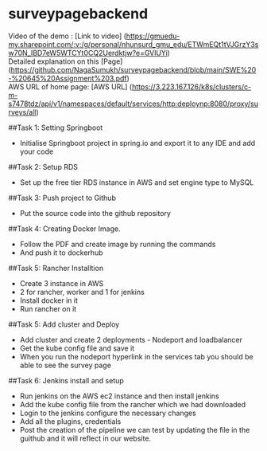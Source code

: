 # surveypagebackend
Video of the demo : [Link to video] (https://gmuedu-my.sharepoint.com/:v:/g/personal/nhunsurd_gmu_edu/ETWmEQt1tVJGrzY3sw70N_IBD7eW5WTCYt0CQ2Uerdktjw?e=GVlUYi)
</br>
Detailed explanation on this [Page] (https://github.com/NagaSumukh/surveypagebackend/blob/main/SWE%20-%20645%20Assignment%203.pdf)
</br>
AWS URL of home page: [AWS URL] (https://3.223.167.126/k8s/clusters/c-m-s7478tdz/api/v1/namespaces/default/services/http:deploynp:8080/proxy/surveys/all)

##Task 1: Setting Springboot  
- Initialise Springboot project in spring.io and export it to any IDE and add your code  

##Task 2: Setup RDS
- Set up the free tier RDS instance in AWS and set engine type to MySQL

##Task 3: Push project to Github
- Put the source code into the github repository  

##Task 4: Creating Docker Image. 
- Follow the PDF and create image by running the commands  
- And push it to dockerhub  

##Task 5: Rancher Installtion  
- Create 3 instance in AWS  
- 2 for rancher, worker and 1 for jenkins  
- Install docker in it  
- Run rancher on it  

##Task 5: Add cluster and Deploy  
- Add cluster and create 2 deployments - Nodeport and loadbalancer  
- Get the kube config file and save it  
- When you run the nodeport hyperlink in the services tab you should be able to see the survey page  

##Task 6: Jenkins install and setup  
- Run jenkins on the AWS ec2 instance and then install jenkins  
- Add the kube config file from the rancher which we had downloaded  
- Login to the jenkins configure the necessary changes  
- Add all the plugins, credentials  
- Post the creation of the pipeline we can test by updating the file in the guithub and it will reflect in our website.
